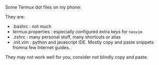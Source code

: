Some Termux dot files on my phone:

They are:

- .bashrc : not much
- termux.properties : especially configured extra keys for `neovim`
- .zshrc : many personal stuff, many shortcuts or alias
- .init.vim : python and javascript IDE. Mostly copy and paste snippets fromna few Internet guides.

They may not work well for you, consider not blindly copy and paste.
